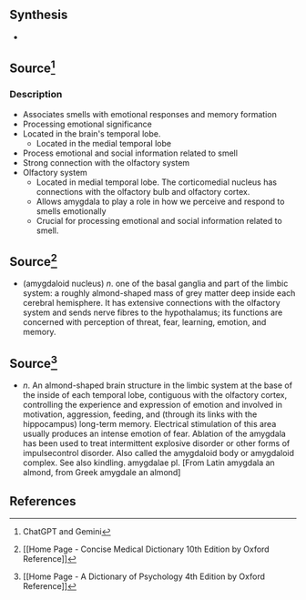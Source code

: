 ## Synthesis
- 
## Source[^1]
### Description
- Associates smells with emotional responses and memory formation
- Processing emotional significance 
- Located in the brain's temporal lobe. 
	- Located in the medial temporal lobe
- Process emotional and social information related to smell
- Strong connection with the olfactory system
- Olfactory system
	- Located in medial temporal lobe. The corticomedial nucleus has connections with the olfactory bulb and olfactory cortex. 
	- Allows amygdala to play a role in how we perceive and respond to smells emotionally
	- Crucial for processing emotional and social information related to smell.
## Source[^2]
- (amygdaloid nucleus) $n$. one of the basal ganglia and part of the limbic system: a roughly almond-shaped mass of grey matter deep inside each cerebral hemisphere. It has extensive connections with the olfactory system and sends nerve fibres to the hypothalamus; its functions are concerned with perception of threat, fear, learning, emotion, and memory.
## Source[^3]
- $n$. An almond-shaped brain structure in the limbic system at the base of the inside of each temporal lobe, contiguous with the olfactory cortex, controlling the experience and expression of emotion and involved in motivation, aggression, feeding, and (through its links with the hippocampus) long-term memory. Electrical stimulation of this area usually produces an intense emotion of fear. Ablation of the amygdala has been used to treat intermittent explosive disorder or other forms of impulsecontrol disorder. Also called the amygdaloid body or amygdaloid complex. See also kindling. amygdalae pl. \[From Latin amygdala an almond, from Greek amygdale an almond]
## References

[^1]: ChatGPT and Gemini
[^2]: [[Home Page - Concise Medical Dictionary 10th Edition by Oxford Reference]]
[^3]: [[Home Page - A Dictionary of Psychology 4th Edition by Oxford Reference]]
